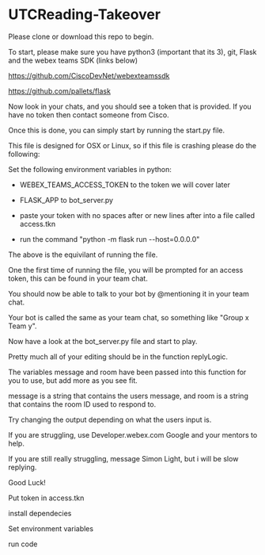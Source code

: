 # UTCReading-Takeover

Please clone or download this repo to begin.

To start, please make sure you have python3 (important that its 3), git, Flask and the webex teams SDK (links below)

https://github.com/CiscoDevNet/webexteamssdk

https://github.com/pallets/flask

Now look in your chats, and you should see a token that is provided. If you have no token then contact someone from Cisco.

Once this is done, you can simply start by running the start.py file.

This file is designed for OSX or Linux, so if this file is crashing please do the following:

Set the following environment variables in python:

 - WEBEX_TEAMS_ACCESS_TOKEN to the token we will cover later
 
 - FLASK_APP to bot_server.py
 
 - paste your token with no spaces after or new lines after into a file called access.tkn
 
 - run the command "python -m flask run --host=0.0.0.0"
 
The above is the equivilant of running the file.

One the first time of running the file, you will be prompted for an access token, this can be found in your team chat.

You should now be able to talk to your bot by @mentioning it in your team chat.

Your bot is called the same as your team chat, so something like "Group x Team y".

Now have a look at the bot_server.py file and start to play.

Pretty much all of your editing should be in the function replyLogic.

The variables message and room have been passed into this function for you to use, but add more as you see fit.

message is a string that contains the users message, and room is a string that contains the room ID used to respond to.

Try changing the output depending on what the users input is.

If you are struggling, use Developer.webex.com Google and your mentors to help. 

If you are still really struggling, message Simon Light, but i will be slow replying.

Good Luck!


Put token in access.tkn

install dependecies

Set environment variables

run code
